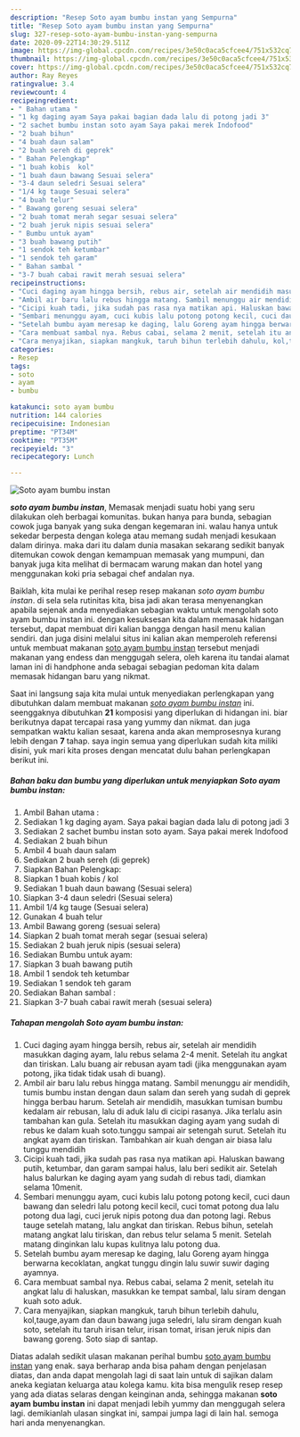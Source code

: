 ```yaml
---
description: "Resep Soto ayam bumbu instan yang Sempurna"
title: "Resep Soto ayam bumbu instan yang Sempurna"
slug: 327-resep-soto-ayam-bumbu-instan-yang-sempurna
date: 2020-09-22T14:30:29.511Z
image: https://img-global.cpcdn.com/recipes/3e50c0aca5cfcee4/751x532cq70/soto-ayam-bumbu-instan-foto-resep-utama.jpg
thumbnail: https://img-global.cpcdn.com/recipes/3e50c0aca5cfcee4/751x532cq70/soto-ayam-bumbu-instan-foto-resep-utama.jpg
cover: https://img-global.cpcdn.com/recipes/3e50c0aca5cfcee4/751x532cq70/soto-ayam-bumbu-instan-foto-resep-utama.jpg
author: Ray Reyes
ratingvalue: 3.4
reviewcount: 4
recipeingredient:
- " Bahan utama "
- "1 kg daging ayam Saya pakai bagian dada lalu di potong jadi 3"
- "2 sachet bumbu instan soto ayam Saya pakai merek Indofood"
- "2 buah bihun"
- "4 buah daun salam"
- "2 buah sereh di geprek"
- " Bahan Pelengkap"
- "1 buah kobis  kol"
- "1 buah daun bawang Sesuai selera"
- "3-4 daun seledri Sesuai selera"
- "1/4 kg tauge Sesuai selera"
- "4 buah telur"
- " Bawang goreng sesuai selera"
- "2 buah tomat merah segar sesuai selera"
- "2 buah jeruk nipis sesuai selera"
- " Bumbu untuk ayam"
- "3 buah bawang putih"
- "1 sendok teh ketumbar"
- "1 sendok teh garam"
- " Bahan sambal "
- "3-7 buah cabai rawit merah sesuai selera"
recipeinstructions:
- "Cuci daging ayam hingga bersih, rebus air, setelah air mendidih masukkan daging ayam, lalu rebus selama 2-4 menit. Setelah itu angkat dan tiriskan. Lalu buang air rebusan ayam tadi (jika menggunakan ayam potong, jika tidak tidak usah di buang)."
- "Ambil air baru lalu rebus hingga matang. Sambil menunggu air mendidih, tumis bumbu instan dengan daun salam dan sereh yang sudah di geprek hingga berbau harum. Setelah air mendidih, masukkan tumisan bumbu kedalam air rebusan, lalu di aduk lalu di cicipi rasanya. Jika terlalu asin tambahan kan gula. Setelah itu masukkan daging ayam yang sudah di rebus ke dalam kuah soto.tunggu sampai air setengah surut. Setelah itu angkat ayam dan tiriskan. Tambahkan air kuah dengan air biasa lalu tunggu mendidih"
- "Cicipi kuah tadi, jika sudah pas rasa nya matikan api. Haluskan bawang putih, ketumbar, dan garam sampai halus, lalu beri sedikit air. Setelah halus balurkan ke daging ayam yang sudah di rebus tadi, diamkan selama 10menit."
- "Sembari menunggu ayam, cuci kubis lalu potong potong kecil, cuci daun bawang dan seledri lalu potong kecil kecil, cuci tomat potong dua lalu potong dua lagi, cuci jeruk nipis potong dua dan potong lagi. Rebus tauge setelah matang, lalu angkat dan tiriskan. Rebus bihun, setelah matang angkat lalu tiriskan, dan rebus telur selama 5 menit. Setelah matang dinginkan lalu kupas kulitnya lalu potong dua."
- "Setelah bumbu ayam meresap ke daging, lalu Goreng ayam hingga berwarna kecoklatan, angkat tunggu dingin lalu suwir suwir daging ayamnya."
- "Cara membuat sambal nya. Rebus cabai, selama 2 menit, setelah itu angkat lalu di haluskan, masukkan ke tempat sambal, lalu siram dengan kuah soto aduk."
- "Cara menyajikan, siapkan mangkuk, taruh bihun terlebih dahulu, kol,tauge,ayam dan daun bawang juga seledri, lalu siram dengan kuah soto, setelah itu taruh irisan telur, irisan tomat, irisan jeruk nipis dan bawang goreng. Soto siap di santap."
categories:
- Resep
tags:
- soto
- ayam
- bumbu

katakunci: soto ayam bumbu 
nutrition: 144 calories
recipecuisine: Indonesian
preptime: "PT34M"
cooktime: "PT35M"
recipeyield: "3"
recipecategory: Lunch

---
```



![Soto ayam bumbu instan](https://img-global.cpcdn.com/recipes/3e50c0aca5cfcee4/751x532cq70/soto-ayam-bumbu-instan-foto-resep-utama.jpg)

<b><i>soto ayam bumbu instan</i></b>, Memasak menjadi suatu hobi yang seru dilakukan oleh berbagai komunitas. bukan hanya para bunda, sebagian cowok juga banyak yang suka dengan kegemaran ini. walau hanya untuk sekedar berpesta dengan kolega atau memang sudah menjadi kesukaan dalam dirinya. maka dari itu dalam dunia masakan sekarang sedikit banyak ditemukan cowok dengan kemampuan memasak yang mumpuni, dan banyak juga kita melihat di bermacam warung makan dan hotel yang menggunakan koki pria sebagai chef andalan nya.

Baiklah, kita mulai ke perihal resep resep makanan <i>soto ayam bumbu instan</i>. di sela sela rutinitas kita, bisa jadi akan terasa menyenangkan apabila sejenak anda menyediakan sebagian waktu untuk mengolah soto ayam bumbu instan ini. dengan kesuksesan kita dalam memasak hidangan tersebut, dapat membuat diri kalian bangga dengan hasil menu kalian sendiri. dan juga disini melalui situs ini kalian akan memperoleh referensi untuk membuat makanan <u>soto ayam bumbu instan</u> tersebut menjadi makanan yang endess dan menggugah selera, oleh karena itu tandai alamat laman ini di handphone anda sebagai sebagian pedoman kita dalam memasak hidangan baru yang nikmat.




Saat ini langsung saja kita mulai untuk menyediakan perlengkapan yang dibutuhkan dalam membuat makanan <u><i>soto ayam bumbu instan</i></u> ini. seenggaknya dibutuhkan <b>21</b> komposisi yang diperlukan di hidangan ini. biar berikutnya dapat tercapai rasa yang yummy dan nikmat. dan juga sempatkan waktu kalian sesaat, karena anda akan memprosesnya kurang lebih dengan <b>7</b> tahap. saya ingin semua yang diperlukan sudah kita miliki disini, yuk mari kita proses dengan mencatat dulu bahan perlengkapan berikut ini.

<!--inarticleads1-->

##### Bahan baku dan bumbu yang diperlukan untuk menyiapkan Soto ayam bumbu instan:

1. Ambil  Bahan utama :
1. Sediakan 1 kg daging ayam. Saya pakai bagian dada lalu di potong jadi 3
1. Sediakan 2 sachet bumbu instan soto ayam. Saya pakai merek Indofood
1. Sediakan 2 buah bihun
1. Ambil 4 buah daun salam
1. Sediakan 2 buah sereh (di geprek)
1. Siapkan  Bahan Pelengkap:
1. Siapkan 1 buah kobis / kol
1. Sediakan 1 buah daun bawang (Sesuai selera)
1. Siapkan 3-4 daun seledri (Sesuai selera)
1. Ambil 1/4 kg tauge (Sesuai selera)
1. Gunakan 4 buah telur
1. Ambil  Bawang goreng (sesuai selera)
1. Siapkan 2 buah tomat merah segar (sesuai selera)
1. Sediakan 2 buah jeruk nipis (sesuai selera)
1. Sediakan  Bumbu untuk ayam:
1. Siapkan 3 buah bawang putih
1. Ambil 1 sendok teh ketumbar
1. Sediakan 1 sendok teh garam
1. Sediakan  Bahan sambal :
1. Siapkan 3-7 buah cabai rawit merah (sesuai selera)




<!--inarticleads2-->

##### Tahapan mengolah Soto ayam bumbu instan:

1. Cuci daging ayam hingga bersih, rebus air, setelah air mendidih masukkan daging ayam, lalu rebus selama 2-4 menit. Setelah itu angkat dan tiriskan. Lalu buang air rebusan ayam tadi (jika menggunakan ayam potong, jika tidak tidak usah di buang).
1. Ambil air baru lalu rebus hingga matang. Sambil menunggu air mendidih, tumis bumbu instan dengan daun salam dan sereh yang sudah di geprek hingga berbau harum. Setelah air mendidih, masukkan tumisan bumbu kedalam air rebusan, lalu di aduk lalu di cicipi rasanya. Jika terlalu asin tambahan kan gula. Setelah itu masukkan daging ayam yang sudah di rebus ke dalam kuah soto.tunggu sampai air setengah surut. Setelah itu angkat ayam dan tiriskan. Tambahkan air kuah dengan air biasa lalu tunggu mendidih
1. Cicipi kuah tadi, jika sudah pas rasa nya matikan api. Haluskan bawang putih, ketumbar, dan garam sampai halus, lalu beri sedikit air. Setelah halus balurkan ke daging ayam yang sudah di rebus tadi, diamkan selama 10menit.
1. Sembari menunggu ayam, cuci kubis lalu potong potong kecil, cuci daun bawang dan seledri lalu potong kecil kecil, cuci tomat potong dua lalu potong dua lagi, cuci jeruk nipis potong dua dan potong lagi. Rebus tauge setelah matang, lalu angkat dan tiriskan. Rebus bihun, setelah matang angkat lalu tiriskan, dan rebus telur selama 5 menit. Setelah matang dinginkan lalu kupas kulitnya lalu potong dua.
1. Setelah bumbu ayam meresap ke daging, lalu Goreng ayam hingga berwarna kecoklatan, angkat tunggu dingin lalu suwir suwir daging ayamnya.
1. Cara membuat sambal nya. Rebus cabai, selama 2 menit, setelah itu angkat lalu di haluskan, masukkan ke tempat sambal, lalu siram dengan kuah soto aduk.
1. Cara menyajikan, siapkan mangkuk, taruh bihun terlebih dahulu, kol,tauge,ayam dan daun bawang juga seledri, lalu siram dengan kuah soto, setelah itu taruh irisan telur, irisan tomat, irisan jeruk nipis dan bawang goreng. Soto siap di santap.




Diatas adalah sedikit ulasan makanan perihal bumbu <u>soto ayam bumbu instan</u> yang enak. saya berharap anda bisa paham dengan penjelasan diatas, dan anda dapat mengolah lagi di saat lain untuk di sajikan dalam aneka kegiatan keluarga atau kolega kamu. kita bisa mengulik resep resep yang ada diatas selaras dengan keinginan anda, sehingga makanan <b>soto ayam bumbu instan</b> ini dapat menjadi lebih yummy dan menggugah selera lagi. demikianlah ulasan singkat ini, sampai jumpa lagi di lain hal. semoga hari anda menyenangkan.
